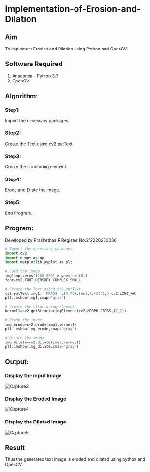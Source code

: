 # Implementation-of-Erosion-and-Dilation
## Aim
To implement Erosion and Dilation using Python and OpenCV.
## Software Required
1. Anaconda - Python 3.7
2. OpenCV
## Algorithm:
### Step1:

Import the necessary packages.

### Step2:

Create the Text using cv2.putText.

### Step3:

Create the structuring element.

### Step4:

Erode and Dilate the image.

### Step5:

End Program.

 
## Program:
Developed by:Prashethaa R
Register No:212220230036
``` Python
# Import the necessary packages
import cv2
import numpy as np
import matplotlib.pyplot as plt

# Load the image
img1=np.zeros((100,500),dtype='uint8')
font=cv2.FONT_HERSHEY_COMPLEX_SMALL

# Create the Text using cv2.putText
cv2.putText(img1,' PRASS ',(5,70),font,2,(255),5,cv2.LINE_AA)
plt.imshow(img1,cmap='gray')

# Create the structuring element
kernel1=cv2.getStructuringElement(cv2.MORPH_CROSS,(7,7))

# Erode the image
img_erode=cv2.erode(img1,kernel1)
plt.imshow(img_erode,cmap='gray')

# Dilate the image
img_dilate=cv2.dilate(img1,kernel1)
plt.imshow(img_dilate,cmap='gray')

```
## Output:

### Display the input Image
![Capture3](https://user-images.githubusercontent.com/75235090/169681714-f13430f5-4665-410e-a940-2d28a049976d.PNG)

### Display the Eroded Image

![Capture4](https://user-images.githubusercontent.com/75235090/169681717-3ca1857d-a9f4-4139-9796-63543dd7f3ce.PNG)

### Display the Dilated Image
![Capture5](https://user-images.githubusercontent.com/75235090/169681724-861d2bf8-c081-448d-91a7-c301c07a4795.PNG)


## Result
Thus the generated text image is eroded and dilated using python and OpenCV.
